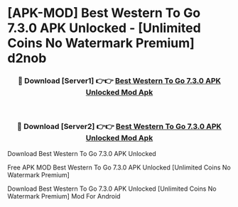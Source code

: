 # [APK-MOD] Best Western To Go 7.3.0 APK Unlocked - [Unlimited Coins No Watermark Premium] d2nob



<div align="center">
<h3>🔴 Download [Server1] 👉👉 <a href="https://momento.my/?title=Best_Western_To_Go_7.3.0_APK_Unlocked">Best Western To Go 7.3.0 APK Unlocked Mod Apk</a></h3><br>

<h3>🔴 Download [Server2] 👉👉 <a href="https://momento.my/?title=Best_Western_To_Go_7.3.0_APK_Unlocked">Best Western To Go 7.3.0 APK Unlocked Mod Apk</a></h3>
</div>



Download Best Western To Go 7.3.0 APK Unlocked 

Free APK MOD Best Western To Go 7.3.0 APK Unlocked [Unlimited Coins No Watermark Premium]

Download Best Western To Go 7.3.0 APK Unlocked [Unlimited Coins No Watermark Premium] Mod For Android
